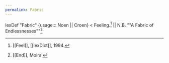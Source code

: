 ```yaml
---
permalink: Fabric
---
```

lexDef "Fabric" {usage::: Noen || Croen} < Feeling.[^FabricNoen] || N.B. ""A Fabric of Endlessnesses""[^FabricCroen]

[^FabricNoen]: [[Feel]], [[lexDict]], 1994.
[^FabricCroen]: [[End]], Moirai[^m]
[^m]: [[The Three Fates]]

